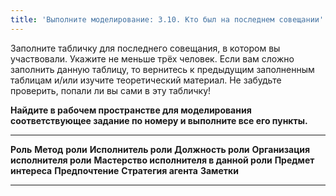 ```yaml
---
title: 'Выполните моделирование: 3.10. Кто был на последнем совещании'
---
```


Заполните табличку для последнего совещания, в котором вы участвовали.
Укажите не меньше трёх человек. Если вам сложно заполнить данную
таблицу, то вернитесь к предыдущим заполненным таблицам и/или изучите
теоретический материал. Не забудьте проверить, попали ли вы сами в эту
табличку!

**Найдите в рабочем пространстве для моделирования соответствующее
задание по номеру и выполните все его пункты.**

  ---------- -------------------- ---------------------- -------------------- ---------------------------------- ------------------------------------------ ---------------------- ------------------ ---------------------- -------------
  **Роль**   **Метод** **роли**   **Исполнитель роли**   **Должность роли**   **Организация исполнителя роли**   **Мастерство исполнителя в данной роли**   **Предмет интереса**   **Предпочтение**   **Стратегия агента**   **Заметки**
                                                                                                                                                                                                                             
  ---------- -------------------- ---------------------- -------------------- ---------------------------------- ------------------------------------------ ---------------------- ------------------ ---------------------- -------------
